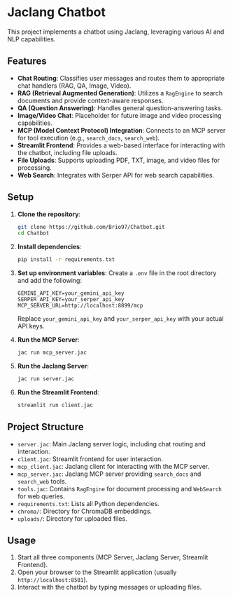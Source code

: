 # Jaclang Chatbot

This project implements a chatbot using Jaclang, leveraging various AI and NLP capabilities.

## Features

- **Chat Routing**: Classifies user messages and routes them to appropriate chat handlers (RAG, QA, Image, Video).
- **RAG (Retrieval Augmented Generation)**: Utilizes a `RagEngine` to search documents and provide context-aware responses.
- **QA (Question Answering)**: Handles general question-answering tasks.
- **Image/Video Chat**: Placeholder for future image and video processing capabilities.
- **MCP (Model Context Protocol) Integration**: Connects to an MCP server for tool execution (e.g., `search_docs`, `search_web`).
- **Streamlit Frontend**: Provides a web-based interface for interacting with the chatbot, including file uploads.
- **File Uploads**: Supports uploading PDF, TXT, image, and video files for processing.
- **Web Search**: Integrates with Serper API for web search capabilities.

## Setup

1.  **Clone the repository**:
    ```bash
    git clone https://github.com/Brio97/Chatbot.git
    cd Chatbot
    ```

2.  **Install dependencies**:
    ```bash
    pip install -r requirements.txt
    ```

3.  **Set up environment variables**:
    Create a `.env` file in the root directory and add the following:
    ```
    GEMINI_API_KEY=your_gemini_api_key
    SERPER_API_KEY=your_serper_api_key
    MCP_SERVER_URL=http://localhost:8899/mcp
    ```
    Replace `your_gemini_api_key` and `your_serper_api_key` with your actual API keys.

4.  **Run the MCP Server**:
    ```bash
    jac run mcp_server.jac
    ```

5.  **Run the Jaclang Server**:
    ```bash
    jac run server.jac
    ```

6.  **Run the Streamlit Frontend**:
    ```bash
    streamlit run client.jac
    ```

## Project Structure

-   `server.jac`: Main Jaclang server logic, including chat routing and interaction.
-   `client.jac`: Streamlit frontend for user interaction.
-   `mcp_client.jac`: Jaclang client for interacting with the MCP server.
-   `mcp_server.jac`: Jaclang MCP server providing `search_docs` and `search_web` tools.
-   `tools.jac`: Contains `RagEngine` for document processing and `WebSearch` for web queries.
-   `requirements.txt`: Lists all Python dependencies.
-   `chroma/`: Directory for ChromaDB embeddings.
-   `uploads/`: Directory for uploaded files.

## Usage

1.  Start all three components (MCP Server, Jaclang Server, Streamlit Frontend).
2.  Open your browser to the Streamlit application (usually `http://localhost:8501`).
3.  Interact with the chatbot by typing messages or uploading files.
